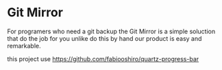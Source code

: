 Git Mirror
==========

For programers who need a git backup the Git Mirror is a simple soluction that do the job for you unlike do this by hand our product is easy and remarkable.

this project use https://github.com/fabiooshiro/quartz-progress-bar
